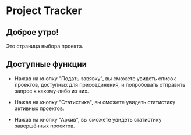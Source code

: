 # Project Tracker

## Доброе утро!

Это страница выбора проекта.

## Доступные функции

* Нажав на кнопку "Подать завявку", вы сможете увидеть список проектов, доступных для присоединения, и попробовать отправить запрос к какому-либо из них.

* Нажав на кнопку "Статистика", вы сможете увидеть статистику активных проектов.

* Нажав на кнопку "Архив", вы сможете увидеть статистику завершённых проектов.

